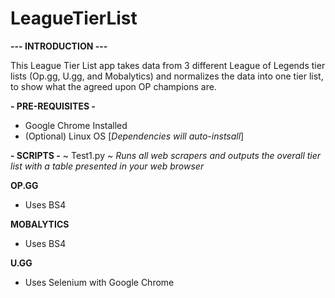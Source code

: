 # LeagueTierList

**--- INTRODUCTION ---**

This League Tier List app takes data from 3 different League of Legends tier lists (Op.gg, U.gg, and Mobalytics) and normalizes the data into one tier list, to show what the agreed upon OP champions are.

**- PRE-REQUISITES -**
- Google Chrome Installed
- (Optional) Linux OS [_Dependencies will auto-instsall_]

**- SCRIPTS -**
~ Test1.py ~
_Runs all web scrapers and outputs the overall tier list with a table presented in your web browser_

__OP.GG__
- Uses BS4


__MOBALYTICS__
- Uses BS4


__U.GG__
- Uses Selenium with Google Chrome
